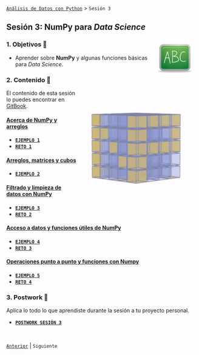 [`Análisis de Datos con Python`](../README.md) > `Sesión 3`

## Sesión 3: __NumPy__ para *Data Science*

<img src="../imagenes/pizarron.png" align="right" height="100" width="100" hspace="10">

### 1. Objetivos :dart: 

- Aprender sobre __NumPy__ y algunas funciones básicas para *Data Science*.

### 2. Contenido :blue_book:
<img src="imagenes/imagen1.gif" align="right" width="300" height="300" hspace="10">

El contenido de esta sesión lo puedes encontrar en [GitBook](https://beduexpert.gitbook.io/data-analysis/sesion-03-analisis-estadistico-de-datos-numpy).

#### <ins>Acerca de __NumPy__ y arreglos</ins>

   - [**`EJEMPLO 1`**](ejemplo01/README.md)
   - [**`RETO 1`**](reto01/README.md)

#### <ins>Arreglos, matrices y cubos</ins>

   - [**`EJEMPLO 2`**](ejemplo02/README.md)

#### <ins>Filtrado y limpieza de datos con __NumPy__</ins>

   - [**`EJEMPLO 3`**](ejemplo03/README.md)
   - [**`RETO 2`**](reto02/README.md)

#### <ins>Acceso a datos y funciones útiles de __NumPy__</ins>

   - [**`EJEMPLO 4`**](ejemplo04/README.md)
   - [**`RETO 3`**](reto03/README.md)

#### <ins>Operaciones punto a punto y funciones con __Numpy__</ins>

   - [**`EJEMPLO 5`**](ejemplo05/README.md)
   - [**`RETO 4`**](reto04/README.md)

### 3. Postwork :memo:
Aplica lo todo lo que aprendiste durante la sesión a tu proyecto personal.

- [**`POSTWORK SESIÓN 3`**](postwork/README.md)

<br/>

[`Anterior`](../sesion01/README.md) | `Siguiente`
